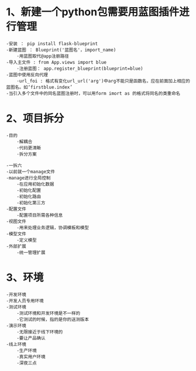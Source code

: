 
# 1、新建一个python包需要用蓝图插件进行管理

	-安装 ： pip install flask-blueprint
	-新建蓝图 ： Blueprint('蓝图名'，import_name)
		·用蓝图取代@app注册路径
	-导入主文件 : from App.views import blue
		·注册蓝图： app.register_blueprint(blueprint=blue)
	-蓝图中使用反向代理
		·url_foi : 格式有变化url_url('arg')中arg不能只是函数名，应在前面加上相应的蓝图名。如‘firstblue.index’
	-当引入多个文件中的同名蓝图注册时，可以用form imort as 的格式将同名的类重命名

# 2、项目拆分

	-目的
		·解耦合
		·代码更清晰
		·拆分方案

	-一拆六
	-以前就一个manage文件
	-manage进行全局控制
		-在应用初始化数据
		-初始化配置
		-初始化路由
		-初始化第三方
	-配置文件
		-配置项目所需各种信息
	-视图文件
		-用来处理业务逻辑，协调模板和模型
	-模型文件
		-定义模型
	-外部扩展
		-统一管理扩展
# 3、环境

	-开发环境
 	-开发人员专用环境
	-测试环境
		-测试环境和开发环境是不一样的
		-它测试的时候，指的是你的送测版本
	-演示环境
		-无限接近于线下环境的
		-要让产品确认
	-线上环境
		-生产环境
		-真实用户环境
		-深夜三点